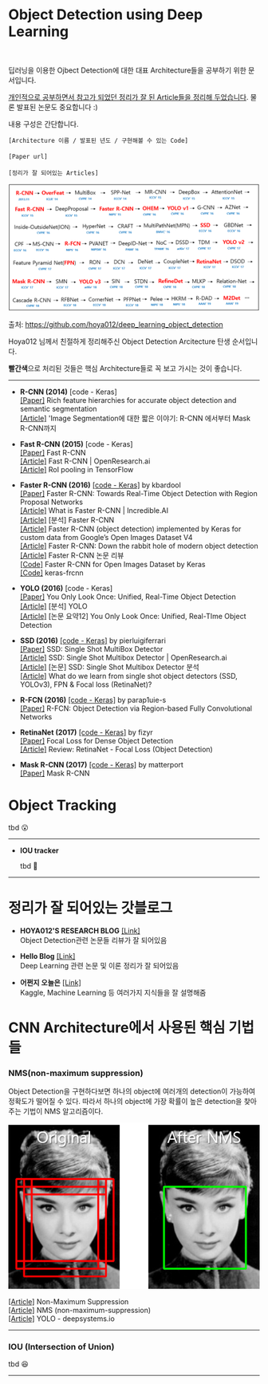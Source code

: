 # Object Detection using Deep Learning

<br>

 딥러닝을 이용한 Ojbect Detection에 대한 대표 Architecture들을 공부하기 위한 문서입니다.

<u>개인적으로 공부하면서 참고가 되었던 정리가 잘 된 Article들을 정리해 두었습니다</u>. 물론 발표된 논문도 중요합니다 :)

내용 구성은 간단합니다.



```
[Architecture 이름 / 발표된 년도 / 구현해볼 수 있는 Code]

[Paper url]

[정리가 잘 되어있는 Articles]
```



![Object Detection History](assets/deep_learning_object_detection_history.PNG)

출처: https://github.com/hoya012/deep_learning_object_detection

Hoya012 님께서 친절하게 정리해주신 Object Detection Arcitecture 탄생 순서입니다. 

**빨간색**으로 처리된 것들은 핵심 Architecture들로 꼭 보고 가시는 것이 좋습니다.

------



 - **R-CNN (2014)** [code - Keras]
    <br/>[[Paper]](https://arxiv.org/abs/1311.2524) Rich feature hierarchies for accurate object detection and semantic segmentation
    <br/>[[Article]](https://junn.in/archives/2517) 'Image Segmentation에 대한 짧은 이야기: R-CNN 에서부터 Mask R-CNN까지

- **Fast R-CNN (2015)** [code - Keras]
  <br/>[[Paper]](https://arxiv.org/abs/1504.08083) Fast R-CNN 
  <br/>[[Article]](http://openresearch.ai/t/fast-r-cnn/240) Fast R-CNN | OpenResearch.ai
  <br/>[[Article]](https://github.com/deepsense-ai/roi-pooling) RoI pooling in TensorFlow
- **Faster R-CNN (2016)** [[code - Keras]](https://github.com/kbardool/keras-frcnn) by kbardool
  <br/>[[Paper]](https://arxiv.org/abs/1506.01497) Faster R-CNN: Towards Real-Time Object Detection with Region Proposal Networks
  <br/>[[Article]](http://incredible.ai/deep-learning/2018/03/17/Faster-R-CNN/) What is Faster R-CNN | Incredible.AI
  <br/>[[Article]](https://curt-park.github.io/2017-03-17/faster-rcnn/) [분석] Faster R-CNN 
  <br/>[[Article]](https://towardsdatascience.com/faster-r-cnn-object-detection-implemented-by-keras-for-custom-data-from-googles-open-images-125f62b9141a) Faster R-CNN (object detection) implemented by Keras for custom data from Google’s Open Images Dataset V4
  <br/>[[Article]](https://tryolabs.com/blog/2018/01/18/faster-r-cnn-down-the-rabbit-hole-of-modern-object-detection/) Faster R-CNN: Down the rabbit hole of modern object detection
  <br/>[[Article]](https://zzsza.github.io/data/2018/05/09/Faster-RCNN-review/) Faster R-CNN 논문 리뷰
  <br/>[[Code]](https://github.com/RockyXu66/Faster_RCNN_for_Open_Images_Dataset_Keras) Faster R-CNN for Open Images Dataset by Keras
  <br/>[[Code]](https://github.com/kbardool/keras-frcnn) keras-frcnn
- **YOLO (2016)** [code - Keras]
  <br/>[[Paper]](https://arxiv.org/abs/1506.02640) You Only Look Once: Unified, Real-Time Object Detection
  <br/>[[Article]](https://curt-park.github.io/2017-03-26/yolo/) [분석] YOLO
  <br/>[[Article]](https://arclab.tistory.com/167) [논문 요약12] You Only Look Once: Unified, Real-TIme Object Detection
- **SSD (2016)** [[code - Keras]](https://github.com/pierluigiferrari/ssd_keras) by pierluigiferrari
  <br/>[[Paper]](https://arxiv.org/abs/1512.02325) SSD: Single Shot MultiBox Detector 
  <br/>[[Article]](http://openresearch.ai/t/ssd-single-shot-multibox-detector/74) SSD: Single Shot Multibox Detector | OpenResearch.ai
  <br/>[[Article]](https://taeu.github.io/paper/deeplearning-paper-ssd/) [논문] SSD: Single Shot Multibox Detector 분석
  <br/>[[Article]](https://medium.com/@jonathan_hui/what-do-we-learn-from-single-shot-object-detectors-ssd-yolo-fpn-focal-loss-3888677c5f4d) What do we learn from single shot object detectors (SSD, YOLOv3), FPN & Focal loss (RetinaNet)?
- **R-FCN (2016)** [[code - Keras]](https://github.com/parap1uie-s/Keras-RFCN) by parap1uie-s
  <br/>[[Paper]](https://arxiv.org/abs/1605.06409v2) R-FCN: Object Detection via Region-based Fully Convolutional Networks
- **RetinaNet (2017)** [[code - Keras]](https://github.com/fizyr/keras-retinanet) by fizyr
  <br/>[[Paper]](https://arxiv.org/abs/1708.02002) Focal Loss for Dense Object Detection
  <br/>[[Article]](https://towardsdatascience.com/review-retinanet-focal-loss-object-detection-38fba6afabe4) Review: RetinaNet - Focal Loss (Object Detection)
- **Mask R-CNN (2017)** [[code - Keras]](https://github.com/matterport/Mask_RCNN) by matterport
  <br/>[[Paper]](https://arxiv.org/abs/1703.06870) Mask R-CNN 



# Object Tracking 

tbd :open_mouth:

---

- **IOU tracker**

  tbd 🤨

---



# 정리가 잘 되어있는 갓블로그

- **HOYA012'S RESEARCH BLOG** [[Link]](https://hoya012.github.io/)
<br/>Object Detection관련 논문들 리뷰가 잘 되어있음

- **Hello Blog** [[Link]](https://curt-park.github.io/)
<br/>Deep Learning 관련 논문 및 이론 정리가 잘 되어있음

- **어쩐지 오늘은** [[Link]](https://zzsza.github.io/)
<br/>Kaggle, Machine Learning 등 여러가지 지식들을 잘 설명해줌



# CNN Architecture에서 사용된 핵심 기법들



### NMS(non-maximum suppression)

 Object Detection을 구현하다보면 하나의 object에 여러개의 detection이 가능하여 정확도가 떨어질 수 있다. 따라서 하나의 object에 가장 확률이 높은 detection을 찾아주는 기법이 NMS 알고리즘이다.

![NMS](assets/NMS.png)

[[Article]](https://heiwais25.github.io/machinelearning/cnn/2018/05/10/non-maximum-suppression/) Non-Maximum Suppression
<br/>[[Article]](https://dyndy.tistory.com/275) NMS (non-maximum-suppression)
<br/>[[Article]](https://docs.google.com/presentation/d/1aeRvtKG21KHdD5lg6Hgyhx5rPq_ZOsGjG5rJ1HP7BbA/pub?start=false&loop=false&delayms=3000&slide=id.g137784ab86_4_4448) YOLO - deepsystems.io

---

### IOU (Intersection of Union)

 tbd 😆

---



